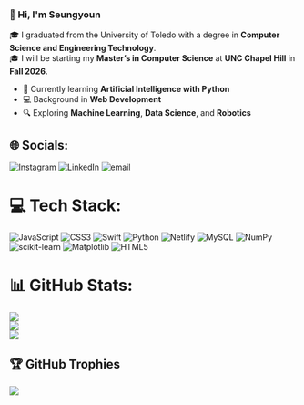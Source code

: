 ### 👋 Hi, I'm Seungyoun

🎓 I graduated from the University of Toledo with a degree in **Computer Science and Engineering Technology**.  
🎓 I will be starting my **Master’s in Computer Science** at **UNC Chapel Hill** in **Fall 2026**.

- 🧠 Currently learning **Artificial Intelligence with Python**
- 💻 Background in **Web Development**
- 🔍 Exploring **Machine Learning**, **Data Science**, and **Robotics**

## 🌐 Socials:
[![Instagram](https://img.shields.io/badge/Instagram-%23E4405F.svg?logo=Instagram&logoColor=white)](https://instagram.com/dlyulya) [![LinkedIn](https://img.shields.io/badge/LinkedIn-%230077B5.svg?logo=linkedin&logoColor=white)](https://linkedin.com/in/seungyoun-lee-293552267) [![email](https://img.shields.io/badge/Email-D14836?logo=gmail&logoColor=white)](mailto:leeseung@unc.edu) 

# 💻 Tech Stack:
![JavaScript](https://img.shields.io/badge/javascript-%23323330.svg?style=for-the-badge&logo=javascript&logoColor=%23F7DF1E) ![CSS3](https://img.shields.io/badge/css3-%231572B6.svg?style=for-the-badge&logo=css3&logoColor=white) ![Swift](https://img.shields.io/badge/swift-F54A2A?style=for-the-badge&logo=swift&logoColor=white) ![Python](https://img.shields.io/badge/python-3670A0?style=for-the-badge&logo=python&logoColor=ffdd54) ![Netlify](https://img.shields.io/badge/netlify-%23000000.svg?style=for-the-badge&logo=netlify&logoColor=#00C7B7) ![MySQL](https://img.shields.io/badge/mysql-4479A1.svg?style=for-the-badge&logo=mysql&logoColor=white) ![NumPy](https://img.shields.io/badge/numpy-%23013243.svg?style=for-the-badge&logo=numpy&logoColor=white) ![scikit-learn](https://img.shields.io/badge/scikit--learn-%23F7931E.svg?style=for-the-badge&logo=scikit-learn&logoColor=white) ![Matplotlib](https://img.shields.io/badge/Matplotlib-%23ffffff.svg?style=for-the-badge&logo=Matplotlib&logoColor=black) ![HTML5](https://img.shields.io/badge/html5-%23E34F26.svg?style=for-the-badge&logo=html5&logoColor=white)
# 📊 GitHub Stats:
![](https://github-readme-stats.vercel.app/api?username=yulialee9732&theme=dark&hide_border=false&include_all_commits=false&count_private=false)<br/>
![](https://nirzak-streak-stats.vercel.app/?user=yulialee9732&theme=dark&hide_border=false)<br/>
![](https://github-readme-stats.vercel.app/api/top-langs/?username=yulialee9732&theme=dark&hide_border=false&include_all_commits=false&count_private=false&layout=compact)

## 🏆 GitHub Trophies
![](https://github-profile-trophy.vercel.app/?username=yulialee9732&theme=radical&no-frame=false&no-bg=true&margin-w=4)

<!-- Proudly created with GPRM ( https://gprm.itsvg.in ) -->
